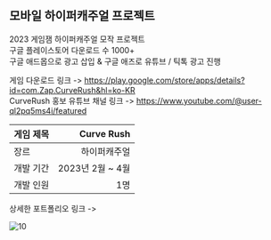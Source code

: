 ## 모바일 하이퍼캐주얼 프로젝트
2023 게임잼 하이퍼캐주얼 모작 프로젝트 <br>
구글 플레이스토어 다운로드 수 1000+ <br>
구글 애드몹으로 광고 삽입 & 구글 애즈로 유튜브 / 틱톡 광고 진행 <br>

게임 다운로드 링크 -> https://play.google.com/store/apps/details?id=com.Zap.CurveRush&hl=ko-KR <br>
CurveRush 홍보 유튜브 채널 링크 -> https://www.youtube.com/@user-ql2pq5ms4i/featured

| 게임 제목  | Curve Rush |
| ------------- | -------------: |
| 장르  | 하이퍼캐주얼  |
| 개발 기간  | 2023년 2월 ~ 4월  |
| 개발 인원  | 1명  |

상세한 포트폴리오 링크 -> 

![10](https://github.com/chwfi/TeamProject/assets/98933635/2e54cfa9-f008-4f69-9617-82f714667382)

